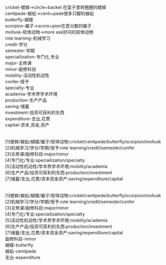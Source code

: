 cricket-蟋蟀->circle+backet 在篮子里转圈圈的蟋蟀<br>
centipede-蜈蚣->centi+pede很多只脚的蜈蚣<br>
butterfly-蝴蝶<br>
scorpion-蝎子->score+pion在意分数的蝎子<br>
mollusk-软体动物->more ask好问的软体动物<br>
rote learning-机械学习<br>
credit-学分<br>
semester-学期<br>
speciailization-专门化,专业<br>
major-主修课<br>
minor-副修科目<br>
mobility-活动性机动性<br>
confer-授予<br>
specialty-专业<br>
academia-学术界学术环境<br>
production-生产产品<br>
saving-储蓄<br>
investment-投资可获利的东西<br>
expenditure-支出,花费<br>
capital-资本,资金,资产<br>
<br>
<br>
[1]蟋蟀/蜈蚣/蝴蝶/蝎子/软体动物:cricket/centipede/butterfly/scorpion/mollusk<br>
[2]机械学习/学分/学期/授予:rote learning/credit/semester/confer<br>
[3]主修课/副修科目:major/minor<br>
[4]专门化/专业:speciailization/specialty<br>
[5]活动性机动性/学术界学术环境:mobility/academia<br>
[6]生产产品/投资可获利的东西:production/investment<br>
[7]储蓄/支出,花费/资本资金资产:saving/expenditure/capital<br>
<br>
<br>
[1]蟋蟀/蜈蚣/蝴蝶/蝎子/软体动物:cricket/centipede/butterfly/scorpion/mollusk<br>
[2]机械学习/学分/学期/授予:rote learning/credit/semester/confer<br>
[3]主修课/副修科目:major/minor<br>
[4]专门化/专业:speciailization/specialty<br>
[5]活动性机动性/学术界学术环境:mobility/academia<br>
[6]生产产品/投资可获利的东西:production/investment<br>
[7]储蓄/支出,花费/资本资金资产:saving/expenditure/capital<br>
副修科目-minor<br>
蝴蝶-butterfly<br>
蜈蚣-centipede<br>
支出-expenditure<br>
<br>
<br>